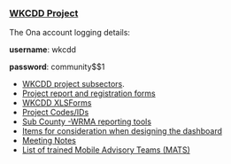 ### [WKCDD Project](https://drive.google.com/a/ona.io/folderview?id=0B3F9Fte7ey_wTWsxNEU1dXVsbHc&usp=sharing)

The Ona account logging details:

  **username**: wkcdd

  **password**: community$$1


* [WKCDD project subsectors](https://docs.google.com/a/ona.io/document/d/1GjtlN0dVBcLOKB0hQorh8-rk4rHfWKg5ck3U6ObBsFU/edit?usp=sharing).
* [Project report and registration forms](https://docs.google.com/a/ona.io/document/d/1LxLGqyNDrjYDu3kdWA3x0UQ2qLye-m8oeQSt2pzaQp8/edit?usp=sharing)
* [WKCDD XLSForms](https://drive.google.com/a/ona.io/folderview?id=0BzZ4hMHTat-YOUw2aEZEQjRzV00&usp=sharing)
* [Project Codes/IDs](https://drive.google.com/a/ona.io/folderview?id=0BzZ4hMHTat-YN1hrd3hQMU12bUk&usp=sharing)
* [Sub County -WRMA reporting tools](https://docs.google.com/a/ona.io/spreadsheet/ccc?key=0AjZ4hMHTat-YdGM2VEhxVGhIbTZGZDljUGxsX19EaXc&usp=sharing)
* [Items for consideration when designing the dashboard](https://docs.google.com/a/ona.io/document/d/1eWKK4G6Ibtm-b7YSIdMQecJjn9a2KWU__rvqDRRrKCg/edit?usp=sharing)
* [Meeting Notes](https://docs.google.com/a/ona.io/document/d/1-YbdaF1cIR8VFzF8Iy99ulwTX5T2CJzvD9UveOdggvY/edit?usp=sharing)
* [List of trained Mobile Advisory Teams (MATS)](https://docs.google.com/a/ona.io/document/d/1J-HKIXC7R2uoUKvgUGxNFW4B68wsXLYlX07pPxTIb6s/edit?usp=sharing)






